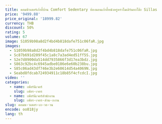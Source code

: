 ```yaml
---
title: คอมพิวเตอร์เก้าอี้บ้าน Comfort Sedentary ห้องนอนเก้าอี้หนังหรูหราโมเดิร์นยกโต๊ะ Sillas De Oficina เฟอร์นิเจอร์
price: '9499.88'
price_original: '18999.82'
currency: THB
discount: 50%
rating: 5
volume: 67
image: S1059b98a8d2f4bd4b818dafe751c06faR.jpg
images:
  - S1059b98a8d2f4bd4b818dafe751c06faR.jpg
  - Sc87b691d209f45c1a8c7a3ad4ed51ff5S.jpg
  - S2e7d8900da514dd7935866f3d17ea3bdz.jpg
  - S863c92bc4c6945adbe0186e6e60b238bu.jpg
  - S85c06ad43df746e3b2e60614d54a4069N.jpg
  - Seabd8fdcab724934911c18b85f4cfcdcI.jpg
video: ''
categories:
  - name: เฟอร์นิเจอร์
    slug: เฟอร-เจอร
  - name: เฟอร์นิเจอร์สำนักงาน
    slug: เฟอร-เจอร-สำน-กงาน
slug: คอมพ-วเตอร-เก-าอ-าน
encode: oo818jy
lang: th
---
```

  